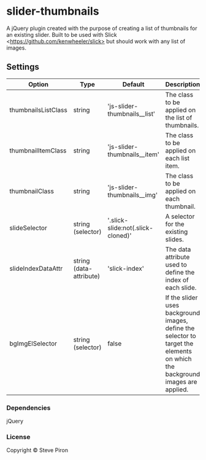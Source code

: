 # slider-thumbnails
A jQuery plugin created with the purpose of creating a list of thumbnails for an existing slider. Built to be used with Slick &lt;https://github.com/kenwheeler/slick> but should work with any list of images.

## Settings
Option | Type | Default | Description
------ | ---- | ------- | -----------
thumbnailsListClass | string | 'js-slider-thumbnails__list' | The class to be applied on the list of thumbnails.
thumbnailItemClass | string | 'js-slider-thumbnails__item' | The class to be applied on each list item.
thumbnailClass | string | 'js-slider-thumbnails__img' | The class to be applied on each thumbnail.
slideSelector | string (selector) | '.slick-slide:not(.slick-cloned)' | A selector for the existing slides.
slideIndexDataAttr | string (data-attribute) | 'slick-index' | The data attribute used to define the index of each slide.
bgImgElSelector | string (selector) | false | If the slider uses background images, define the selector to target the elements on which the background images are applied.

### Dependencies
jQuery

### License
Copyright © Steve Piron
